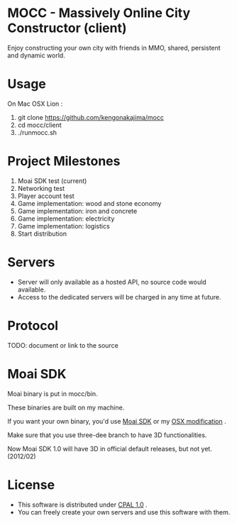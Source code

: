 MOCC - Massively Online City Constructor (client)
====
Enjoy constructing your own city with friends 
in MMO, shared, persistent and dynamic world.


Usage
====
On Mac OSX Lion : 

 1. git clone https://github.com/kengonakajima/mocc
 2. cd mocc/client
 3. ./runmocc.sh
 

Project Milestones
====
 1. Moai SDK test  (current)
 2. Networking test
 3. Player account test
 4. Game implementation: wood and stone economy
 5. Game implementation: iron and concrete 
 6. Game implementation: electricity 
 7. Game implementation: logistics 
 8. Start distribution 




Servers
====
 - Server will only available as a hosted API, no source code would available.
 - Access to the dedicated servers will be charged in any time at future.

Protocol
====
TODO: document or link to the source


Moai SDK
====
Moai binary is put in mocc/bin. 

These binaries are built on my machine.

If you want your own binary, you'd use [Moai SDK](https://github.com/moai/moai-dev)
or my [OSX modification](https://github.com/kengonakajima/moai-dev) .

Make sure that you use three-dee branch to have 3D functionalities.

Now Moai SDK 1.0 will have 3D in official default releases, but not yet.(2012/02)
 

License
====
 - This software is distributed under [CPAL 1.0](http://opensource.org/licenses/cpal_1.0) .
 - You can freely create your own servers and use this software with them.


